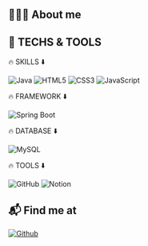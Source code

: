 ## 🙋🏻‍♂️ About me

<!-- 🐣 I am a beginner
✍🏻 I started studying on Jan, 2020
🧑🏻‍💻 I want to be a front-end developer
🌳 I have a bachelor's degree in forestry -->

## 🚀 TECHS & TOOLS

🔥 SKILLS ⬇️

![Java](https://img.shields.io/badge/Java-white?style=flat-square&logo=java)
![HTML5](https://img.shields.io/badge/HTML5-E34F26?style=flat-square&logo=html5&logoColor=white)
![CSS3](https://img.shields.io/badge/CSS3-1572B6?style=flat-square&logo=css3)
![JavaScript](https://img.shields.io/badge/JavaScript-F7DF1E?style=flat-square&logo=javascript&logoColor=white)

🔥 FRAMEWORK ⬇️

![Spring Boot](https://img.shields.io/badge/Spring%20Boot-6DB33F?style=flat-square&logo=spring-boot&logoColor=white)

🔥 DATABASE ⬇️

![MySQL](https://img.shields.io/badge/MySQL-white?style=flat-square&logo=mysql)

🔥 TOOLS ⬇️

![GitHub](https://img.shields.io/badge/GitHub-181717?style=flat-square&logo=github)
![Notion](https://img.shields.io/badge/Notion-181717?style=flat-square&logo=Notion&logoColor=white)

## 📬 Find me at

<!-- [![Portfolio](https://img.shields.io/badge/My_page-181717?style=flat-square&logo=github)](https://www.keemtj.com) -->

[![Github](https://img.shields.io/badge/GitHub-181717?style=flat-square&logo=github)](https://github.com/Jungwoo-Ryu)

<!-- 🥅 My Goals: I'll learn these ⬇️
![Node.js](https://img.shields.io/badge/Node.js-323232?style=flat-square&logo=Node.js)
![MongoDB](https://img.shields.io/badge/MongoDB-323232?style=flat-square&logo=mongodb)
![Amazon AWS](https://img.shields.io/badge/AWS-232F3E?style=flat-square&logo=amazon-aws)

![Python](https://img.shields.io/badge/-Python-323232?style=flat-square&logo=Python) -->
